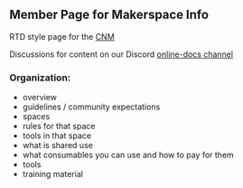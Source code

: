 ## Member Page for Makerspace Info

RTD style page for the [CNM](https://creationnationmakerspace.github.io)

Discussions for content on our Discord [online-docs channel](https://discord.com/channels/542188140220383261/1221089155396800565)

### Organization:
- overview
- guidelines / community expectations
- spaces
 - rules for that space
 - tools in that space
 - what is shared use
 - what consumables you can use and how to pay for them
- tools
- training material